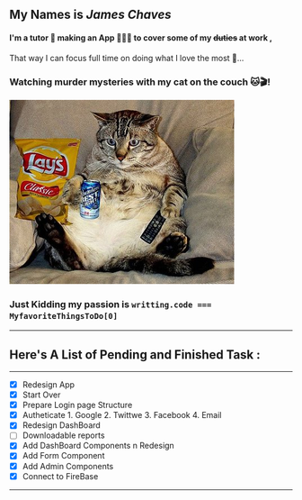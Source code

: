 ## My Names is *James Chaves* 
#### I'm a tutor 🥸 making an App 👨🏻‍💻 to cover some of my ~~duties~~ at work ,
That way I can focus full time on doing what I love the most 🤩...
### Watching murder mysteries with my cat on the couch 🐱🎬!

[![Netflix-N-Meow](/cat.png "Netflix-N-Meow")](https://giphy.com/gifs/4fDyJqlYYMkvK)

### Just Kidding my passion is `writting.code === MyfavoriteThingsToDo[0]`
---
## Here's A List of Pending and Finished Task :  
***
- [x] Redesign App
- [x] Start Over
- [x] Prepare Login page Structure
- [x] Autheticate 
          1. Google
          2. Twittwe 
          3. Facebook
          4. Email
- [x] Redesign DashBoard 
- [ ] Downloadable reports
- [x] Add DashBoard Components n Redesign 
- [x] Add Form Component 
- [x] Add Admin Components
- [x] Connect to FireBase
***








